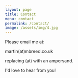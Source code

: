 ```yaml
---
layout: page
title: Contact
menu: contact
permalink: /contact/
image: /assets/img/4.jpg
---
```


Please email me at:

martin(at)mbreed.co.uk

replacing (at) with an ampersand.

I'd love to hear from you!
